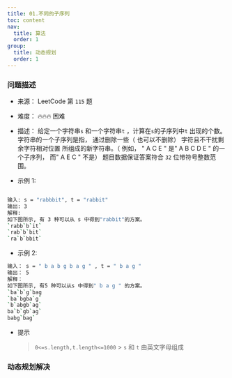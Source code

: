 ```yaml
---
title: 01.不同的子序列
toc: content
nav:
  title: 算法
  order: 1
group:
  title: 动态规划
  order: 1
---
```


### 问题描述

- 来源： LeetCode 第 `115` 题
- 难度： 🔥🔥🔥 困难

- 描述：
  给定一个字符串`s` 和一个字符串`t` ，计算在`s`的子序列中`t` 出现的个数。
  字符串的一个子序列是指， 通过删除一些（ 也可以不删除） 字符且不干扰剩余字符相对位置
  所组成的新字符串。（ 例如， " A C E " 是" A B C D E " 的一个子序列， 而" A E C " 不是）
  题目数据保证答案符合 `32` 位带符号整数范围。

- 示例 1:

```bash

输入: s = "rabbbit", t = "rabbit"
输出: 3
解释:
如下图所示, 有 3 种可以从 s 中得到"rabbit"的方案。
`rabb`b`it`
`rab`b`bit`
`ra`b`bbit`
```

- 示例 2:

```bash
输入： s = " b a b g b a g " , t = " b a g "
输出： 5
解释：
如下图所示, 有5 种可以从s 中得到" b a g " 的方案。
`ba`b`g`bag
`ba`bgba`g`
`b`abgb`ag`
ba`b`gb`ag`
babg`bag`
```

- 提示
  > `0<=s.length,t.length<=1000` > `s` 和 `t` 由英文字母组成

### 动态规划解决
